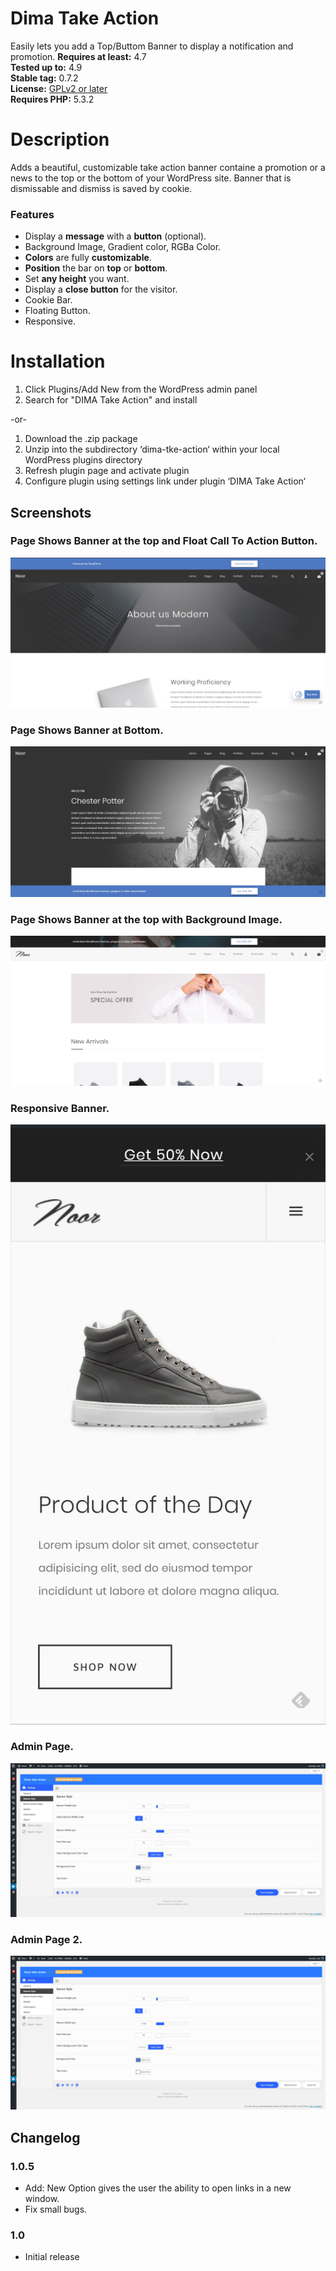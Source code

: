# Dima Take Action
Easily lets you add a Top/Buttom Banner to display a notification and promotion.
**Requires at least:** 4.7  
**Tested up to:** 4.9  
**Stable tag:** 0.7.2  
**License:** [GPLv2 or later](http://www.gnu.org/licenses/gpl-2.0.html)  
**Requires PHP:** 5.3.2  


# Description

Adds a beautiful, customizable take action banner containe a promotion or a news to the top or the bottom of your WordPress site.
Banner that is dismissable and dismiss is saved by cookie.

### Features
* Display a **message** with a **button** (optional).
* Background Image, Gradient color, RGBa Color.
* **Colors** are fully **customizable**.
* **Position** the bar on **top** or **bottom**.
* Set **any height** you want.
* Display a **close button** for the visitor.
* Cookie Bar.
* Floating Button.
* Responsive.

# Installation

1. Click Plugins/Add New from the WordPress admin panel
2. Search for "DIMA Take Action" and install

-or-

1. Download the .zip package
2. Unzip into the subdirectory ‘dima-tke-action‘ within your local WordPress plugins directory
3. Refresh plugin page and activate plugin
4. Configure plugin using settings link under plugin ‘DIMA Take Action‘

## Screenshots
 
### Page Shows Banner at the top and Float Call To Action Button.
![Page Shows Banner at the top and Float Call To Action Button.](wp-assets/screenshot-1.jpg)

### Page Shows Banner at Bottom.
![Page Shows Banner at Bottom.](wp-assets/screenshot-2.jpg)

### Page Shows Banner at the top with Background Image.
![Page Shows Banner at the top with Background Image.](wp-assets/screenshot-3.jpg)

### Responsive Banner.
![Responsive Banner.](wp-assets/screenshot-4.jpg)

### Admin Page.
![Admin Page.](wp-assets/screenshot-6.jpg)

### Admin Page 2.
![Admin Page 2.](wp-assets/screenshot-6.jpg)

## Changelog 
### 1.0.5
* Add: New Option gives the user the ability to open links in a new window.
* Fix small bugs.
### 1.0 
* Initial release